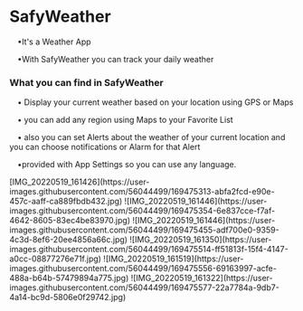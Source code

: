 ﻿# SafyWeather
<p>&emsp;•It's a Weather App</p>
 <p>&emsp;•With SafyWeather you can track your daily weather</p>
 <h3>What you can find in SafyWeather</h3>
 <p>&emsp;• Display your current weather based on your location using GPS or Maps</p>
 <p>&emsp;• you can add any region using Maps to your Favorite List </p>
 <p>&emsp;• also you can set Alerts about the weather of your current location and you can choose notifications or Alarm for that Alert</p>
 <p>&emsp;•provided with App Settings so you can use any language.</p>
[IMG_20220519_161426](https://user-images.githubusercontent.com/56044499/169475313-abfa2fcd-e90e-457c-aaff-ca889fbdb432.jpg)
![IMG_20220519_161446](https://user-images.githubusercontent.com/56044499/169475354-6e837cce-f7af-4642-8605-83ec4be83970.jpg)
![IMG_20220519_161446](https://user-images.githubusercontent.com/56044499/169475455-adf700e0-9359-4c3d-8ef6-20ee4856a66c.jpg)
![IMG_20220519_161350](https://user-images.githubusercontent.com/56044499/169475514-ff51813f-15f4-4147-a0cc-08877276e71f.jpg)
![IMG_20220519_161519](https://user-images.githubusercontent.com/56044499/169475556-69163997-acfe-488a-b64b-57479894a775.jpg)
![IMG_20220519_161322](https://user-images.githubusercontent.com/56044499/169475577-22a7784a-9db7-4a14-bc9d-5806e0f29742.jpg)
